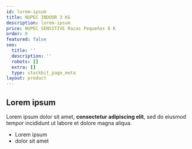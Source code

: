 ```yaml
---
id: lorem-ipsum
title: NUPEC INDOOR 3 KG
description: lorem-ipsum
price: NUPEC SENSITIVE Razas Pequeñas 8 K
order: 0
featured: false
seo:
  title: ''
  description: ''
  robots: []
  extra: []
  type: stackbit_page_meta
layout: product
---
```

## Lorem ipsum

Lorem ipsum dolor sit amet, **consectetur adipiscing elit**, sed do eiusmod tempor incididunt ut labore et dolore magna aliqua.

- Lorem ipsum
- dolor sit amet